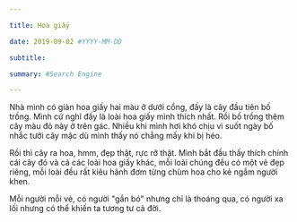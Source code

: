 ```yaml
---

title: Hoa giấy

date: 2019-09-02 #YYYY-MM-DD

subtitle: 

summary: #Search Engine

---
```

Nhà mình có giàn hoa giấy hai màu ở dưới cổng, đấy là cây đầu tiên bố trồng. Mình cứ nghĩ đấy là loài hoa giấy mình thích nhất. Rồi bố trồng thêm cây màu đỏ này ở trên gác. Nhiều khi mình hơi khó chịu vì suốt ngày bố nhắc tưới cây mặc dù mình thấy nó chẳng mấy khi bị héo. 

Rồi thì cây ra hoa, hmm, đẹp thật, rực rỡ thật. Mình bắt đầu thấy thích chính cái cây đó và cả các loài hoa giấy khác, mỗi loài chúng đều có một vẻ đẹp riêng, mỗi loài đều rất kiêu hãnh đơm từng chùm hoa cho kẻ ngắm người khen. 

Mỗi người mỗi vẻ, có người "gắn bó" nhưng chỉ là thoáng qua, có người xa lối nhưng có thể khiến ta tương tư cả đời. 